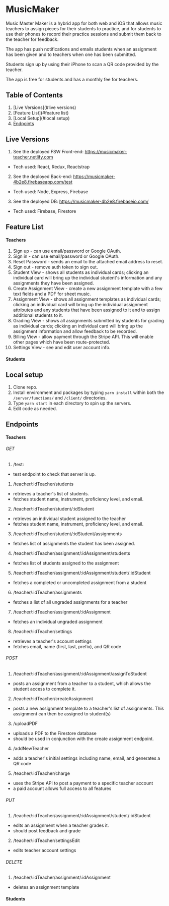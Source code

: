# MusicMaker

Music Master Maker is a hybrid app for both web and iOS that allows music teachers to assign pieces for their students to practice, and for students to use their phones to record their practice sessions and submit them back to the teacher for feedback.

The app has push notifications and emails students when an assignment has been given and to teachers when one has been submitted.

Students sign up by using their iPhone to scan a QR code provided by the teacher.

The app is free for students and has a monthly fee for teachers.

## Table of Contents
1. [Live Versions](#live versions)
2. [Feature List](#feature list)
3. [Local Setup](#local setup)
4. [Endpoints](#endpoints)

## Live Versions
1. See the deployed FSW Front-end: https://musicmaker-teacher.netlify.com
* Tech used: React, Redux, Reactstrap
2. See the deployed Back-end: https://musicmaker-4b2e8.firebaseapp.com/test
* Tech used: Node, Express, Firebase
3. See the deployed DB: https://musicmaker-4b2e8.firebaseio.com/
* Tech used: Firebase, Firestore

## Feature List
#### Teachers
1. Sign up - can use email/password or Google OAuth.
2. Sign in - can use email/password or Google OAuth.
3. Reset Password - sends an email to the attached email address to reset.
4. Sign out - remove auth token to sign out.
5. Student View - shows all students as individual cards; clicking an individual card will bring up the individual student's information and any assignments they have been assigned.
6. Create Assignment View - create a new assignment template with a few text fields and a PDF for sheet music.
7. Assignment View - shows all assignment templates as individual cards; clicking an individual card will bring up the individual assignment attributes and any students that have been assigned to it and to assign additional students to it.
8. Grading View - shows all assignments submitted by students for grading as individual cards; clicking an individual card will bring up the assignment information and allow feedback to be recorded.
9. Billing View - allow payment through the Stripe API. This will enable other pages which have been route-protected.
10. Settings View - see and edit user account info.

#### Students

## Local setup
1. Clone repo.
2. Install environment and packages by typing `yarn install` within both the `/server/functions/` and `/client/` directories.
3. Type `yarn start` in each directory to spin up the servers.
4. Edit code as needed.

## Endpoints
#### Teachers
###### GET
1. /test: 
* test endpoint to check that server is up.
1. /teacher/:idTeacher/students
* retrieves a teacher's list of students.
* fetches student name, instrument, proficiency level, and email.
2. /teacher/:idTeacher/student/:idStudent
* retrieves an individual student assigned to the teacher
* fetches student name, instrument, proficiency level, and email.
3. /teacher/:idTeacher/student/:idStudent/assignments
* fetches list of assignments the student has been assigned.
4. /teacher/:idTeacher/assignment/:idAssignment/students
* fetches list of students assigned to the assignment
5. /teacher/:idTeacher/assignment/:idAssignment/student/:idStudent
* fetches a completed or uncompleted assignment from a student
6. /teacher/:idTeacher/assignments
* fetches a list of all ungraded assignments for a teacher
7. /teacher/:idTeacher/assignment/:idAssignment
* fetches an individual ungraded assignment
8. /teacher/:idTeacher/settings
* retrieves a teacher's account settings
* fetches email, name (first, last, prefix), and QR code

###### POST
1. /teacher/:idTeacher/assignment/:idAssignment/assignToStudent
* posts an assignment from a teacher to a student, which allows the student access to complete it.
2. /teacher/:idTeacher/createAssignment
* posts a new assignment template to a teacher's list of assignments. This assignment can then be assigned to student(s)
3. /uploadPDF
* uploads a PDF to the Firestore database
* should be used in conjunction with the create assignment endpoint.
4. /addNewTeacher
* adds a teacher's initial settings including name, email, and generates a QR code
5. /teacher/:idTeacher/charge
* uses the Stripe API to post a payment to a specific teacher account
* a paid account allows full access to all features

###### PUT
1. /teacher/:idTeacher/assignment/:idAssignment/student/:idStudent
* edits an assignment when a teacher grades it. 
* should post feedback and grade
2. /teacher/:idTeacher/settingsEdit
* edits teacher account settings

###### DELETE
1. /teacher/:idTeacher/assignment/:idAssignment
* deletes an assignment template

#### Students
